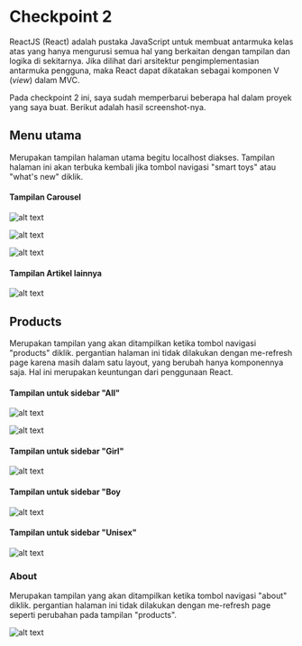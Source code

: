 # Checkpoint 2

ReactJS (React) adalah pustaka JavaScript untuk membuat antarmuka kelas atas yang hanya mengurusi semua hal yang berkaitan dengan tampilan dan logika di sekitarnya. Jika dilihat dari arsitektur pengimplementasian antarmuka pengguna, maka React dapat dikatakan sebagai komponen V (*view*) dalam MVC. 

Pada checkpoint 2 ini, saya sudah memperbarui beberapa hal dalam proyek yang saya buat. Berikut adalah hasil screenshot-nya.

## Menu utama

Merupakan tampilan halaman utama begitu localhost diakses. Tampilan halaman ini akan terbuka kembali jika tombol navigasi "smart toys" atau "what's new" diklik.

#### Tampilan Carousel

![alt text](https://raw.githubusercontent.com/jessyjosephine/rekrutmen-labpro/master/pics/Screenshot%202016-08-05%2011.54.13.png "Home 1")

![alt text](https://raw.githubusercontent.com/jessyjosephine/rekrutmen-labpro/master/pics/Screenshot%202016-08-05%2011.54.27.png "Home 2")

![alt text](https://raw.githubusercontent.com/jessyjosephine/rekrutmen-labpro/master/pics/Screenshot%202016-08-05%2011.54.33.png "Home 3")

#### Tampilan Artikel lainnya

![alt text](https://raw.githubusercontent.com/jessyjosephine/rekrutmen-labpro/master/pics/Screenshot%202016-08-05%2011.54.38.png "Home 4")



## Products

Merupakan tampilan yang akan ditampilkan ketika tombol navigasi "products" diklik. pergantian halaman ini tidak dilakukan dengan me-refresh page karena masih dalam satu layout, yang berubah hanya komponennya saja. Hal ini merupakan keuntungan dari penggunaan React.

#### Tampilan untuk sidebar "All"

![alt text](https://raw.githubusercontent.com/jessyjosephine/rekrutmen-labpro/master/pics/Screenshot%202016-08-05%2011.54.50.png "All 1")

![alt text](https://raw.githubusercontent.com/jessyjosephine/rekrutmen-labpro/master/pics/Screenshot%202016-08-05%2011.55.03.png "All 2")

#### Tampilan untuk sidebar "Girl"

![alt text](https://raw.githubusercontent.com/jessyjosephine/rekrutmen-labpro/master/pics/Screenshot%202016-08-05%2011.55.19.png "Girl")

#### Tampilan untuk sidebar "Boy

![alt text](https://raw.githubusercontent.com/jessyjosephine/rekrutmen-labpro/master/pics/Screenshot%202016-08-05%2011.55.27.png "Boy")

#### Tampilan untuk sidebar "Unisex"

![alt text](https://raw.githubusercontent.com/jessyjosephine/rekrutmen-labpro/master/pics/Screenshot%202016-08-05%2011.55.33.png "Unisex")


### About

Merupakan tampilan yang akan ditampilkan ketika tombol navigasi "about" diklik. pergantian halaman ini tidak dilakukan dengan me-refresh page seperti perubahan pada tampilan "products".

![alt text](https://raw.githubusercontent.com/jessyjosephine/rekrutmen-labpro/master/pics/Screenshot%202016-08-05%2011.55.40.png "About")